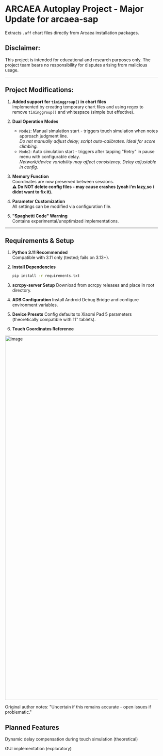 # ARCAEA Autoplay Project - Major Update for arcaea-sap

Extracts `.aff` chart files directly from Arcaea installation packages.

## Disclaimer:

This project is intended for educational and research purposes only. The project team bears no responsibility for disputes arising from malicious usage.

---

## Project Modifications:

1. **Added support for `timinggroup()` in chart files**  
   Implemented by creating temporary chart files and using regex to remove `timinggroup()` and whitespace (simple but effective).

2. **Dual Operation Modes**  
   - `Mode1`: Manual simulation start - triggers touch simulation when notes approach judgment line.  
     *Do not manually adjust delay; script auto-calibrates. Ideal for score climbing.*  
   - `Mode2`: Auto simulation start - triggers after tapping "Retry" in pause menu with configurable delay.  
     *Network/device variability may affect consistency. Delay adjustable in config.*

3. **Memory Function**  
   Coordinates are now preserved between sessions.  
   **⚠️ Do NOT delete config files - may cause crashes (yeah i'm lazy,so i didnt want to fix it).**

4. **Parameter Customization**  
   All settings can be modified via configuration file.

5. **"Spaghetti Code" Warning**  
   Contains experimental/unoptimized implementations.

---

## Requirements & Setup

1. **Python 3.11 Recommended**  
   Compatible with 3.11 only (tested; fails on 3.13+).

2. **Install Dependencies**  
   ```bash
   pip install -r requirements.txt

3. **scrcpy-server Setup**
Download from scrcpy releases and place in root directory.

4. **ADB Configuration**
Install Android Debug Bridge and configure environment variables.

5. **Device Presets**
Config defaults to Xiaomi Pad 5 parameters (theoretically compatible with 11" tablets).

6. **Touch Coordinates Reference**
<img width="2670" height="1200" alt="image" src="https://github.com/user-attachments/assets/c8ccea6b-6c39-47b7-84a4-12fe33297645" />

Original author notes: "Uncertain if this remains accurate - open issues if problematic."

## Planned Features
Dynamic delay compensation during touch simulation (theoretical)

GUI implementation (exploratory)
